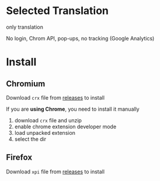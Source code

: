 # Selected Translation

only translation

No login, Chrom API, pop-ups, no tracking (Google Analytics)

# Install

## Chromium

Download `crx` file from [releases](https://github.com/Markup-first/Selected_translate/releases) to install

If you are **using Chrome**, you need to install it manually

1. download `crx` file and unzip
2. enable chrome extension developer mode
3. load unpacked extension
4. select the dir

## Firefox

Download `xpi` file from [releases](https://github.com/Markup-first/Selected_translate/releases) to install
